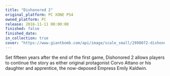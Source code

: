 ```yaml
---
title: "Dishonored 2"
original_platform: PC XONE PS4
owned_platform: PC
release: 2016-11-11 00:00:00
finished: false
finished_date: 
in_collection: true
cover: "https://www.giantbomb.com/api/image/scale_small/2998072-dishonored%202.jpg"
---
```


Set fifteen years after the end of the first game, Dishonored 2 allows players to continue the story as either original protagonist Corvo Attano or his daughter and apprentice, the now-deposed Empress Emily Kaldwin.
